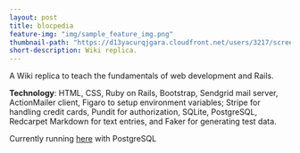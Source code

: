 ```yaml
---
layout: post
title: blocpedia
feature-img: "img/sample_feature_img.png"
thumbnail-path: "https://d13yacurqjgara.cloudfront.net/users/3217/screenshots/2030966/blocjams_1x.png"
short-description: Wiki replica. 
---
```

A Wiki replica to teach the fundamentals of web development and Rails. 

**Technology**:  HTML, CSS, Ruby on Rails, Bootstrap, Sendgrid mail server, ActionMailer client, Figaro to setup environment variables; 
Stripe for handling credit cards, Pundit for authorization, SQLite, PostgreSQL, Redcarpet Markdown for text entries, and 
Faker for generating test data.

Currently running [here](https://minh-blocpedia.herokuapp.com/) with PostgreSQL
